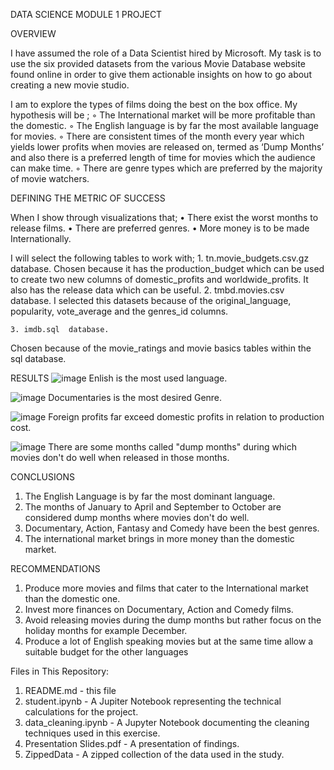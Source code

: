 DATA SCIENCE MODULE 1 PROJECT

OVERVIEW

I have assumed the role of a Data Scientist hired by Microsoft. My task is to use the six provided datasets from the various Movie Database
 website found online in order to give them actionable insights on how to go about creating a new movie studio.

I am to explore the types of films doing  the best on  the box office.
My hypothesis will be ;
        ◦ The International market will be more profitable than the domestic.
        ◦ The English language is by far the most available language for movies.
        ◦ There are  consistent times of the month every year which yields lower profits when movies are released on, termed as
	 ‘Dump Months’ and also there is a preferred length of time for movies which the audience can make time.
        ◦ There are genre types which are preferred by the majority of movie watchers. 


DEFINING THE METRIC OF SUCCESS

When I show through visualizations that;
    • There exist the worst months to release films.
    • There are preferred genres.
    • More money is to be made Internationally.

I will select the following tables to work with;
    1. tn.movie_budgets.csv.gz database.
Chosen because it has the production_budget which can be used to create two new columns of domestic_profits and worldwide_profits. 
It also has the release data which can be useful.
    2. tmbd.movies.csv  database.
I selected this datasets because of the original_language, popularity, vote_average and the genres_id columns.

    3. imdb.sql  database.
Chosen because of the movie_ratings and movie basics tables within the sql database.

RESULTS
![image](https://user-images.githubusercontent.com/111562184/203306762-49ff1a5f-5284-43bb-945b-5af4e4cc996c.png)
Enlish is the most used language.

![image](https://user-images.githubusercontent.com/111562184/203307220-c1f9b17a-2425-406a-b33d-204023208c18.png)
Documentaries is the most desired Genre.

![image](https://user-images.githubusercontent.com/111562184/203307484-d14516b8-bbac-48ee-99a6-efd7ab878af3.png)
Foreign profits far exceed domestic profits in relation to production cost.

![image](https://user-images.githubusercontent.com/111562184/203307869-c9bcb7d2-2f1b-4443-84c6-e499877188ed.png)
There are some months called "dump months" during which movies don't do well when released in those months.


CONCLUSIONS

1. The English Language is by far the most dominant language.
2. The months of January to April and September to October are considered dump months where movies don't do well.
3. Documentary, Action, Fantasy and Comedy have been the best genres.
4. The international market brings in more money than the domestic market.

RECOMMENDATIONS

1. Produce more movies and films that cater to the International market than the domestic one.
2. Invest more finances on Documentary, Action and Comedy films.
3. Avoid releasing movies during the dump months but rather focus on the holiday months for example December.
4. Produce a lot of English speaking movies but at the same time allow a suitable budget for the other languages

Files in This Repository:


1. README.md - this file
2. student.ipynb - A Jupiter Notebook representing the technical calculations for the project.
3. data_cleaning.ipynb - A Jupyter Notebook documenting the cleaning techniques used in this exercise.
4. Presentation Slides.pdf - A presentation of findings.
5. ZippedData - A zipped collection of the data used in the study.







